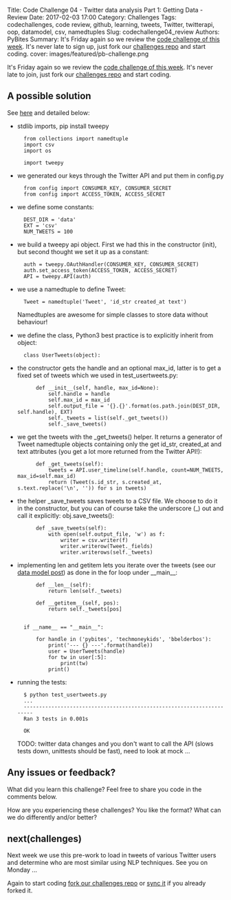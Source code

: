 Title: Code Challenge 04 - Twitter data analysis Part 1: Getting Data - Review
Date: 2017-02-03 17:00
Category: Challenges
Tags: codechallenges, code review, github, learning, tweets, Twitter, twitterapi, oop, datamodel, csv, namedtuples
Slug: codechallenge04_review
Authors: PyBites
Summary: It's Friday again so we review the [code challenge of this week](http://pybit.es/codechallenge04.html). It's never late to sign up, just fork our [challenges repo](https://github.com/pybites/challenges) and start coding.
cover: images/featured/pb-challenge.png

It's Friday again so we review the [code challenge of this week](http://pybit.es/codechallenge04.html). It's never late to join, just fork our [challenges repo](https://github.com/pybites/challenges) and start coding.

## A possible solution

See [here](https://github.com/pybites/challenges/blob/solutions/04/usertweets.py) and detailed below:


* stdlib imports, pip install tweepy

		from collections import namedtuple
		import csv
		import os

		import tweepy

* we generated our keys through the Twitter API and put them in config.py

		from config import CONSUMER_KEY, CONSUMER_SECRET
		from config import ACCESS_TOKEN, ACCESS_SECRET


* we define some constants:

		DEST_DIR = 'data'
		EXT = 'csv'
		NUM_TWEETS = 100

* we build a tweepy api object. First we had this in the constructor (init), but second thought we set it up as a constant:

		auth = tweepy.OAuthHandler(CONSUMER_KEY, CONSUMER_SECRET)
		auth.set_access_token(ACCESS_TOKEN, ACCESS_SECRET)
		API = tweepy.API(auth)

* we use a namedtuple to define Tweet: 

		Tweet = namedtuple('Tweet', 'id_str created_at text')

	Namedtuples are awesome for simple classes to store data without behaviour!

* we define the class, Python3 best practice is to explicitly inherit from object: 

		class UserTweets(object):

* the constructor gets the handle and an optional max_id, latter is to get a fixed set of tweets which we used in test_usertweets.py: 

			def __init__(self, handle, max_id=None):
				self.handle = handle
				self.max_id = max_id
				self.output_file = '{}.{}'.format(os.path.join(DEST_DIR, self.handle), EXT)
				self._tweets = list(self._get_tweets())
				self._save_tweets()

* we get the tweets with the \_get_tweets() helper. It returns a generator of Tweet namedtuple objects containing only the get id_str, created_at and text attributes (you get a lot more returned from the Twitter API!): 

			def _get_tweets(self):
				tweets = API.user_timeline(self.handle, count=NUM_TWEETS, max_id=self.max_id)
				return (Tweet(s.id_str, s.created_at, s.text.replace('\n', '')) for s in tweets)

* the helper \_save_tweets saves tweets to a CSV file. We choose to do it in the constructor, but you can of course take the underscore (\_) out and call it explicitly: obj.save_tweets():

			def _save_tweets(self):
				with open(self.output_file, 'w') as f:
					writer = csv.writer(f)
					writer.writerow(Tweet._fields)
					writer.writerows(self._tweets)

* implementing len and getitem lets you iterate over the tweets (see our [data model post](http://pybit.es/python-data-model.html)) as done in the for loop under \_\_main\_\_:

			def __len__(self):
				return len(self._tweets)

			def __getitem__(self, pos):
				return self._tweets[pos]


		if __name__ == "__main__":

			for handle in ('pybites', 'techmoneykids', 'bbelderbos'):
				print('--- {} ---'.format(handle))
				user = UserTweets(handle)
				for tw in user[:5]:
					print(tw)
				print()

* running the tests:

		$ python test_usertweets.py
		...
		----------------------------------------------------------------------
		Ran 3 tests in 0.001s

		OK

	TODO: twitter data changes and you don't want to call the API (slows tests down, unittests should be fast), need to look at mock ...

## Any issues or feedback?

What did you learn this challenge? Feel free to share you code in the comments below. 

How are you experiencing these challenges? You like the format? What can we do differently and/or better?

## next(challenges)

Next week we use this pre-work to load in tweets of various Twitter users and determine who are most similar using NLP techniques. See you on Monday ...

Again to start coding [fork our challenges repo](https://github.com/pybites/challenges) or [sync it](https://help.github.com/articles/syncing-a-fork/) if you already forked it.
